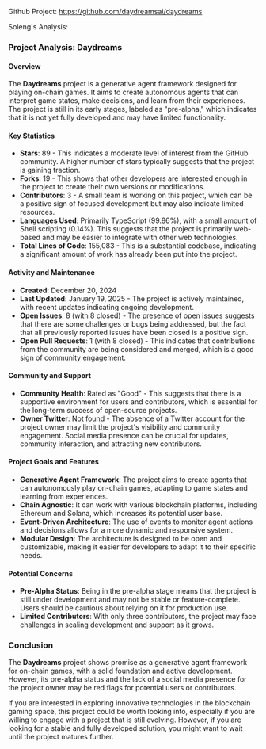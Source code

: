 Github Project: https://github.com/daydreamsai/daydreams

Soleng's Analysis:

### Project Analysis: Daydreams

#### Overview
The **Daydreams** project is a generative agent framework designed for playing on-chain games. It aims to create autonomous agents that can interpret game states, make decisions, and learn from their experiences. The project is still in its early stages, labeled as "pre-alpha," which indicates that it is not yet fully developed and may have limited functionality.

#### Key Statistics
- **Stars**: 89 - This indicates a moderate level of interest from the GitHub community. A higher number of stars typically suggests that the project is gaining traction.
- **Forks**: 19 - This shows that other developers are interested enough in the project to create their own versions or modifications.
- **Contributors**: 3 - A small team is working on this project, which can be a positive sign of focused development but may also indicate limited resources.
- **Languages Used**: Primarily TypeScript (99.86%), with a small amount of Shell scripting (0.14%). This suggests that the project is primarily web-based and may be easier to integrate with other web technologies.
- **Total Lines of Code**: 155,083 - This is a substantial codebase, indicating a significant amount of work has already been put into the project.

#### Activity and Maintenance
- **Created**: December 20, 2024
- **Last Updated**: January 19, 2025 - The project is actively maintained, with recent updates indicating ongoing development.
- **Open Issues**: 8 (with 8 closed) - The presence of open issues suggests that there are some challenges or bugs being addressed, but the fact that all previously reported issues have been closed is a positive sign.
- **Open Pull Requests**: 1 (with 8 closed) - This indicates that contributions from the community are being considered and merged, which is a good sign of community engagement.

#### Community and Support
- **Community Health**: Rated as "Good" - This suggests that there is a supportive environment for users and contributors, which is essential for the long-term success of open-source projects.
- **Owner Twitter**: Not found - The absence of a Twitter account for the project owner may limit the project's visibility and community engagement. Social media presence can be crucial for updates, community interaction, and attracting new contributors.

#### Project Goals and Features
- **Generative Agent Framework**: The project aims to create agents that can autonomously play on-chain games, adapting to game states and learning from experiences.
- **Chain Agnostic**: It can work with various blockchain platforms, including Ethereum and Solana, which increases its potential user base.
- **Event-Driven Architecture**: The use of events to monitor agent actions and decisions allows for a more dynamic and responsive system.
- **Modular Design**: The architecture is designed to be open and customizable, making it easier for developers to adapt it to their specific needs.

#### Potential Concerns
- **Pre-Alpha Status**: Being in the pre-alpha stage means that the project is still under development and may not be stable or feature-complete. Users should be cautious about relying on it for production use.
- **Limited Contributors**: With only three contributors, the project may face challenges in scaling development and support as it grows.

### Conclusion
The **Daydreams** project shows promise as a generative agent framework for on-chain games, with a solid foundation and active development. However, its pre-alpha status and the lack of a social media presence for the project owner may be red flags for potential users or contributors. 

If you are interested in exploring innovative technologies in the blockchain gaming space, this project could be worth looking into, especially if you are willing to engage with a project that is still evolving. However, if you are looking for a stable and fully developed solution, you might want to wait until the project matures further.